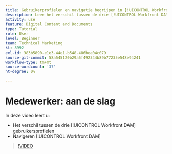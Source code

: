 ```yaml
---
title: Gebruikerprofielen en navigatie begrijpen in [!UICONTROL Workfront DAM]
description: Leer het verschil tussen de drie [!UICONTROL Workfront DAM] gebruikersprofielen en navigeren [!UICONTROL Workfront DAM].
activity: use
feature: Digital Content and Documents
type: Tutorial
role: User
level: Beginner
team: Technical Marketing
kt: 8992
exl-id: 383b5890-e1e3-44e1-b548-486bea04c079
source-git-commit: 58a545120b29a5f492344b89b77235e548e94241
workflow-type: tm+mt
source-wordcount: '37'
ht-degree: 0%

---
```


# Medewerker: aan de slag

In deze video leert u:

* Het verschil tussen de drie [!UICONTROL Workfront DAM] gebruikersprofielen
* Navigeren [!UICONTROL Workfront DAM]

>[!VIDEO](https://video.tv.adobe.com/v/335252/?quality=12)
